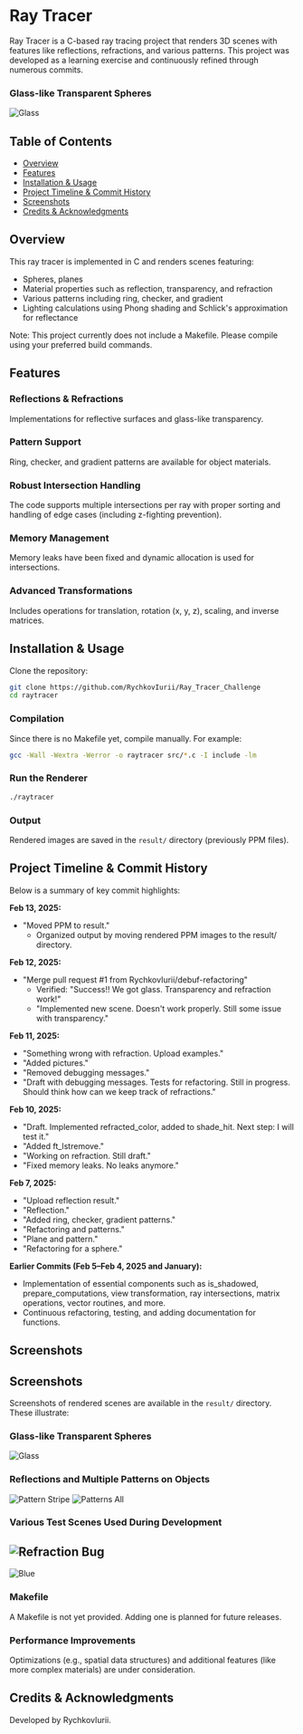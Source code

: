 # Ray Tracer

Ray Tracer is a C-based ray tracing project that renders 3D scenes with features like reflections, refractions, and various patterns. This project was developed as a learning exercise and continuously refined through numerous commits.

### Glass-like Transparent Spheres
![Glass](result/glass.png)

## Table of Contents
- [Overview](#overview)
- [Features](#features)
- [Installation & Usage](#installation--usage)
- [Project Timeline & Commit History](#project-timeline--commit-history)
- [Screenshots](#screenshots)
- [Credits & Acknowledgments](#credits--acknowledgments)

## Overview
This ray tracer is implemented in C and renders scenes featuring:
- Spheres, planes
- Material properties such as reflection, transparency, and refraction
- Various patterns including ring, checker, and gradient
- Lighting calculations using Phong shading and Schlick's approximation for reflectance

Note: This project currently does not include a Makefile. Please compile using your preferred build commands.

## Features
### Reflections & Refractions
Implementations for reflective surfaces and glass-like transparency.

### Pattern Support
Ring, checker, and gradient patterns are available for object materials.

### Robust Intersection Handling
The code supports multiple intersections per ray with proper sorting and handling of edge cases (including z-fighting prevention).

### Memory Management
Memory leaks have been fixed and dynamic allocation is used for intersections.

### Advanced Transformations
Includes operations for translation, rotation (x, y, z), scaling, and inverse matrices.

## Installation & Usage
Clone the repository:
```bash
git clone https://github.com/RychkovIurii/Ray_Tracer_Challenge
cd raytracer
```

### Compilation
Since there is no Makefile yet, compile manually. For example:
```bash
gcc -Wall -Wextra -Werror -o raytracer src/*.c -I include -lm
```

### Run the Renderer
```bash
./raytracer
```

### Output
Rendered images are saved in the `result/` directory (previously PPM files).

## Project Timeline & Commit History
Below is a summary of key commit highlights:

**Feb 13, 2025:**
- "Moved PPM to result."
	- Organized output by moving rendered PPM images to the result/ directory.

**Feb 12, 2025:**
- "Merge pull request #1 from RychkovIurii/debuf-refactoring"
	- Verified: "Success!! We got glass. Transparency and refraction work!"
	- "Implemented new scene. Doesn't work properly. Still some issue with transparency."

**Feb 11, 2025:**
- "Something wrong with refraction. Upload examples."
- "Added pictures."
- "Removed debugging messages."
- "Draft with debugging messages. Tests for refactoring. Still in progress. Should think how can we keep track of refractions."

**Feb 10, 2025:**
- "Draft. Implemented refracted_color, added to shade_hit. Next step: I will test it."
- "Added ft_lstremove."
- "Working on refraction. Still draft."
- "Fixed memory leaks. No leaks anymore."

**Feb 7, 2025:**
- "Upload reflection result."
- "Reflection."
- "Added ring, checker, gradient patterns."
- "Refactoring and patterns."
- "Plane and pattern."
- "Refactoring for a sphere."

**Earlier Commits (Feb 5–Feb 4, 2025 and January):**
- Implementation of essential components such as is_shadowed, prepare_computations, view transformation, ray intersections, matrix operations, vector routines, and more.
- Continuous refactoring, testing, and adding documentation for functions.


## Screenshots
## Screenshots
Screenshots of rendered scenes are available in the `result/` directory. These illustrate:

### Glass-like Transparent Spheres
![Glass](result/glass.png)

### Reflections and Multiple Patterns on Objects
![Pattern Stripe](result/pattern_stripe.png)
![Patterns All](result/patterns_all.png)

### Various Test Scenes Used During Development
![Refraction Bug](result/refraction_bug.png)
---
![Blue](result/blue.png)


### Makefile
A Makefile is not yet provided. Adding one is planned for future releases.

### Performance Improvements
Optimizations (e.g., spatial data structures) and additional features (like more complex materials) are under consideration.

## Credits & Acknowledgments
Developed by RychkovIurii.
